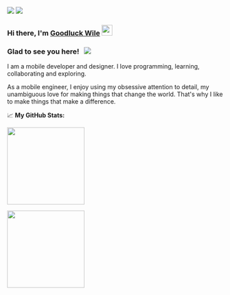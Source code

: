 ![](https://img.shields.io/badge/flutter-flutter-blue?style=flat&logo=flutter&logoColor=white&color=4AB197)
![](https://img.shields.io/badge/kotlin-kotlin-blue?style=flat&logo=kotlin&logoColor=white&color=4AB197)

### Hi there, I'm <a href="https://github.com/wile44/wile44" target="_blank">Goodluck Wile</a> <img src="https://media.giphy.com/media/hvRJCLFzcasrR4ia7z/giphy.gif" width="25px">

<!-- [![Linkedin Badge](https://img.shields.io/badge/-LinkedIn-0e76a8?style=flat-square&logo=Linkedin&logoColor=white)](https://linkedin.com/in/gapur-kassym)
[![Website Badge](https://img.shields.io/badge/Website-3b5998?style=flat-square&logo=google-chrome&logoColor=white)](https://gkassym.netlify.app)
[![Twitter Badge](https://img.shields.io/badge/-Twitter-00acee?style=flat-square&logo=Twitter&logoColor=white)](https://twitter.com/GKassym)
[![Instagram Badge](https://img.shields.io/badge/-Instagram-e4405f?style=flat-square&logo=Instagram&logoColor=white)](https://instagram.com/gkassym/)
[![Medium Badge](https://img.shields.io/badge/medium-%2312100E.svg?&style=for-square&logo=medium&logoColor=white)](https://gapur-kassym.medium.com/)
[![Telegram Badge](https://img.shields.io/badge/-Telegram-0088cc?style=flat-square&logo=Telegram&logoColor=white)](https://t.me/GKassym) -->

### Glad to see you here! &nbsp; ![](https://visitor-badge.glitch.me/badge?page_id=wile44.wile44)

I am a mobile developer and designer. I love programming, learning, collaborating and exploring.

As a mobile engineer, I enjoy using my obsessive attention to detail, my unambiguous love for making things that change the world. That's why I like to make things that make a difference.
  


📈 **My GitHub Stats:**

  <img height="180em" src="https://github-readme-stats.vercel.app/api/top-langs/?username=wile44&exclude_repo=KNN-Image-Classification&show_icons=true&hide_border=true&layout=compact&langs_count=8"/>
</p>
<p>
  <img height="180em" src="https://github-readme-stats.vercel.app/api?username=wile44&show_icons=true&hide_border=true&&count_private=true&include_all_commits=true" />

